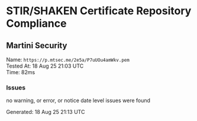 # STIR/SHAKEN Certificate Repository Compliance

## Martini Security

Name: `https://p.mtsec.me/2e5a/P7uUOu4amWkv.pem`\
Tested At: 18 Aug 25 21:03 UTC\
Time: 82ms

### Issues

no warning, or error, or notice date level issues were found

Generated: 18 Aug 25 21:13 UTC